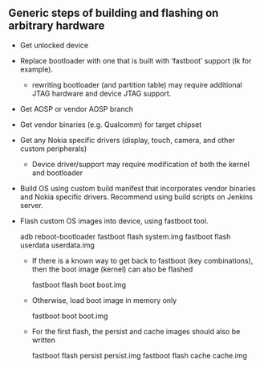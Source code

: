Generic steps of building and flashing on arbitrary hardware
------------------------------------------------------------

-   Get unlocked device
-   Replace bootloader with one that is built with ‘fastboot’ support
    (lk for example).
    -   rewriting bootloader (and partition table) may require
        additional JTAG hardware and device JTAG support.
-   Get AOSP or vendor AOSP branch
-   Get vendor binaries (e.g. Qualcomm) for target chipset
-   Get any Nokia specific drivers (display, touch, camera, and other
    custom peripherals)
    -   Device driver/support may require modification of both the
        kernel and bootloader
-   Build OS using custom build manifest that incorporates vendor
    binaries and Nokia specific drivers. Recommend using build scripts
    on Jenkins server.
-   Flash custom OS images into device, using fastboot tool.

    adb reboot-bootloader
    fastboot flash system.img
    fastboot flash userdata userdata.img

    -   If there is a known way to get back to fastboot (key
        combinations), then the boot image (kernel) can also be flashed

        fastboot flash boot boot.img

    -   Otherwise, load boot image in memory only

        fastboot boot boot.img
    -   For the first flash, the persist and cache images should also be
        written

        fastboot flash persist persist.img
        fastboot flash cache cache.img

